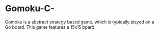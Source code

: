 # Gomoku-C-
Gomoku is a abstract strategy based game, which is typically played on a Go board. This game features a 15x15 bpard
